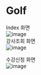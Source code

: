 # Golf
Index 화면 <br>
![image](https://user-images.githubusercontent.com/102115231/207215581-d437a52f-a2c2-4593-b566-7f99007cf286.png) <br>
강사조회 화면<br>
![image](https://user-images.githubusercontent.com/102115231/207217028-0e8476cb-dfd1-405d-b59c-3e74c08b212c.png) <br>



수강신청 화면<br>
![image](https://user-images.githubusercontent.com/102115231/207217342-44a85d77-907e-430c-b65c-207d4de17b69.png) <br>




